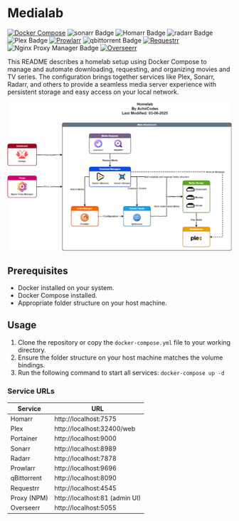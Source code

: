 # Medialab

[![Docker Compose](https://img.shields.io/badge/Docker--Compose-blue?logo=docker&logoColor=white)](https://docs.docker.com/compose/)
![sonarr Badge](https://img.shields.io/badge/sonarr-2596BE?logo=sonarr&logoColor=fff&style=flat)
![Homarr Badge](https://img.shields.io/badge/Homarr-FA5252?logo=homarr&logoColor=fff&style=flat)
![radarr Badge](https://img.shields.io/badge/radarr-FFCB3D?logo=radarr&logoColor=000&style=flat)  
![Plex Badge](https://img.shields.io/badge/Plex-EBAF00?logo=plex&logoColor=fff&style=flat)
[![Prowlarr](https://img.shields.io/badge/Prowlarr-22223b?logo=prowlarr&logoColor=white)](https://prowlarr.com/)
![qbittorrent Badge](https://img.shields.io/badge/qbittorrent-2F67BA?logo=qbittorrent&logoColor=fff&style=flat)
[![Requestrr](https://img.shields.io/badge/Requestrr-4B8DF8?logo=data:image/svg+xml;base64,PHN2ZyBmaWxsPSIjZmZmIiB2aWV3Qm94PSIwIDAgMzAgMzAiIHdpZHRoPSIzMCIgaGVpZ2h0PSIzMCIgeG1sbnM9Imh0dHA6Ly93d3cudzMub3JnLzIwMDAvc3ZnIj48Y2lyY2xlIGN4PSIxNSIgY3k9IjE1IiByPSIxNSIgZmlsbD0iIzRiOGRmOCIvPjxwYXRoIGQ9Ik0yMSAxM2gtNnYtM2MwLTEuMS0uOS0yLTItMnMtMiAuOS0yIDJ2M2gtNmMtMS4xIDAtMiAuOS0yIDJ2N2MwIDEuMS45IDIgMiAyaDE4YzEuMSAwIDItLjkgMi0ydi03YzAtMS4xLS45LTItMi0yem0tNiA2Yy0xLjEgMC0yLS45LTItMnMuOS0yIDItMiAyIC45IDIgMi0uOSAyLTItMnoiIGZpbGw9IiNmZmYiLz48L3N2Zz4=)](https://github.com/darkalfx/requestrr)
![Nginx Proxy Manager Badge](https://img.shields.io/badge/Nginx%20Proxy%20Manager-F15833?logo=nginxproxymanager&logoColor=fff&style=flat)
[![Overseerr](https://img.shields.io/badge/Overseerr-FF6C2C?logo=overseerr&logoColor=white)](https://overseerr.dev/)

This README describes a homelab setup using Docker Compose to manage and automate downloading, requesting, and organizing movies and TV series. The configuration brings together services like Plex, Sonarr, Radarr, and others to provide a seamless media server experience with persistent storage and easy access on your local network.

![Architecture](/docs/architecture.drawio.png)

## Prerequisites

- Docker installed on your system.
- Docker Compose installed.
- Appropriate folder structure on your host machine.


## Usage

1. Clone the repository or copy the `docker-compose.yml` file to your working directory.
2. Ensure the folder structure on your host machine matches the volume bindings.
3. Run the following command to start all services: ```docker-compose up -d```

### Service URLs

| Service      | URL                                  |
|--------------|--------------------------------------|
| Homarr       | http://localhost:7575                |
| Plex         | http://localhost:32400/web           |
| Portainer    | http://localhost:9000                |
| Sonarr       | http://localhost:8989                |
| Radarr       | http://localhost:7878                |
| Prowlarr     | http://localhost:9696                |
| qBittorrent  | http://localhost:8090                |
| Requestrr    | http://localhost:4545                |
| Proxy (NPM)  | http://localhost:81 (admin UI)       |
| Overseerr    | http://localhost:5055                |